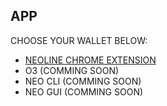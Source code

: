 ## APP

CHOOSE YOUR WALLET BELOW:

- [NEOLINE CHROME EXTENSION](/app/neoline-chrome-extension)
- O3 (COMMING SOON)
- NEO CLI (COMMING SOON)
- NEO GUI (COMMING SOON)
